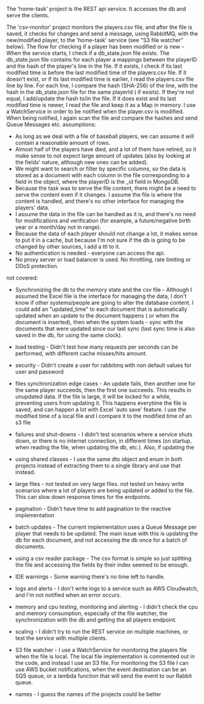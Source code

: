 The 'home-task' project is the REST api service. It accesses the db and serve the clients.

The 'csv-monitor' project monitors the players.csv file, and after the file is saved, it checks for changes and send a
message, using RabbitMQ, with the new/modified player, to the 'home-task' service (see "S3 file watcher" below).
The flow for checking if a player has been modified or is new -
When the service starts, I check if a db_state.json file exists.
The db_state.json file contains for each player a mappings between the playerID and the hash of the player's line in the
file.
If it exists, I check if its last modified time is before the last modified time of the players.csv file.
If it doesn't exist, or if its last modified time is earlier, I read the players.csv file line by line.
For each line, I compare the hash (SHA-256) of the line, with the hash in the db_state.json file for the same playerId (
if exists). If they're not equal, I add/update the hash to/in the file.
If it does exist and its last modified time is newer, I read the file and keep it as a Map in memory.
I use a WatchService in order to be notified when the player.csv is modified. When being notified, I again scan the file
and compare the hashes and send Queue Messages etc.
assumptions:

* As long as we deal with a file of baseball players, we can assume it will contain a reasonable amount of rows.
* Almost half of the players have died, and a lot of them have retired, so it make sense to not expect large amount of
  updates (also by looking at the fields' nature, although new ones can be added).
* We might want to search or filter by specific columns, so the data is stored as a document with each column in the
  file corresponding to a field in the object, where the playerID is the _id field in MongoDB.
* Because the task was to serve the file content, there might be a need to serve the content even if it changes. I
  assume the file is where the content is handled, and there's no other interface for managing the players' data.
* I assume the data in the file can be handled as it is, and there's no need for modifications and verification (for
  example, a future/negative birth year or a month/day not in range).
* Because the data of each player should not change a lot, it makes sense to put it in a cache, but because I'm not sure
  if the db is going to be changed by other sources, I add a ttl to it.
* No authentication is needed - everyone can access the api.
* No proxy server or load balancer is used. No throttling, rate limiting or DDoS protection.

not covered:

* Synchronizing the db to the memory state and the csv file -
  Although I assumed the Excel file is the interface for managing the data, I don't know if other systems/people are
  going to alter the database content.
  I could add an "updated_time" to each document that is automatically updated when an update to the document happens (
  or when the document is inserted), then when the system loads - sync with the documents that were updated since our
  last sync (last sync time is also saved in the db, for using the same clock).

* load testing -
  Didn't test how many requests per seconds can be performed, with different cache misses/hits amount.

* security -
  Didn't create a user for rabbitmq with non default values for user and password

* files synchronization edge cases -
  An update fails, then another one for the same player succeeds, then the first one succeeds. This results in unupdated
  data.
  If the file is large, it will be locked for a while, preventing users from updating it. This happens everytime the
  file is saved, and can happen a lot with Excel 'auto save' feature.
  I use the modified time of a local file and I compare it to the modified time of an s3 file

* failures and shut-downs -
  I didn't test scenarios where a service shuts down, or there is no internet connection, in different times (on
  startup, when reading the file, when updating the db, etc.). Also, if updating the

* using shared classes -
  I use the same dto object and enum in both projects instead of extracting them to a single library and use that
  instead.

* large files -
  not tested on very large files.
  not tested on heavy write scenarios where a lot of players are being updated or added to the file. This can slow down
  response times for the endpoints.

* pagination -
  Didn't have time to add pagination to the reactive implementation

* batch updates -
  The current implementation uses a Queue Message per player that needs to be updated. The main issue with this is
  updating the db for each document, and not accessing the db once for a batch of documents.

* using a csv reader package -
  The csv format is simple so just splitting the file and accessing the fields by their index seemed to be enough.

* IDE warnings -
  Some warning there's no time left to handle.

* logs and alerts -
  I don't write logs to a service such as AWS Cloudwatch, and I'm not notified when an error occurs.

* memory and cpu testing, monitoring and alerting -
  I didn't check the cpu and memory consumption, especially of the file watcher, the synchronization with the db and
  getting the all players endpoint.

* scaling -
  I didn't try to run the REST service on multiple machines, or test the service with multiple clients.

* S3 file watcher -
  I use a WatchService for monitoring the players file when the file is local. The local file implementation is
  commented out
  in the code, and instead I use an S3 file. For monitoring the S3 file I can use AWS bucket notifications, when the
  event destination can be an SQS
  queue, or a lambda function that will send the event to our Rabbit queue.

* names -
  I guess the names of the projects could be better